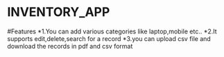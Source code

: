 # INVENTORY_APP

#Features
*1.You can add various categories like laptop,mobile etc..
*2.It supports edit,delete,search for a record
*3.you can upload csv file and download the records in pdf and csv format
